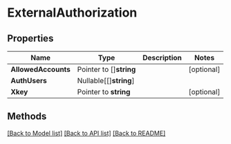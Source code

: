 # ExternalAuthorization

## Properties

Name | Type | Description | Notes
------------ | ------------- | ------------- | -------------
**AllowedAccounts** | Pointer to []**string** |  | [optional] 
**AuthUsers** | Nullable[[]**string**] |  | 
**Xkey** | Pointer to **string** |  | [optional] 

## Methods


[[Back to Model list]](../README.md#documentation-for-models) [[Back to API list]](../README.md#documentation-for-api-endpoints) [[Back to README]](../README.md)


